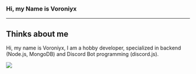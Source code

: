 ### Hi, my Name is Voroniyx


---
## Thinks about me

Hi,
my name is Voroniyx, I am a hobby developer, specialized in backend (Node.js, MongoDB) and Discord Bot programming (discord.js).

<img align="center" src="https://github-readme-stats.vercel.app/api/top-langs/?username=Voroniyx&theme=tokyonight&hide_border=true" />

